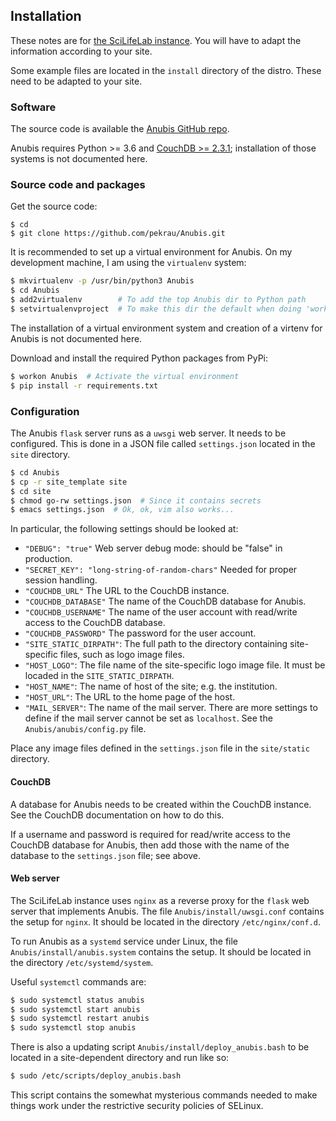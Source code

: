 ## Installation

These notes are for [the SciLifeLab instance](https://anubis.scilifelab.se/).
You will have to adapt the information according to your site.

Some example files are located in the `install` directory of the distro. These
need to be adapted to your site.

### Software

The source code is available the
[Anubis GitHub repo](https://github.com/pekrau/Anubis).

Anubis requires Python >= 3.6 and [CouchDB >= 2.3.1](https://couchdb.apache.org/);
installation of those systems is not documented here.

### Source code and packages

Get the source code:

```
$ cd
$ git clone https://github.com/pekrau/Anubis.git
```

It is recommended to set up a virtual environment for Anubis. On my
development machine, I am using the `virtualenv` system:

```bash
$ mkvirtualenv -p /usr/bin/python3 Anubis
$ cd Anubis
$ add2virtualenv        # To add the top Anubis dir to Python path
$ setvirtualenvproject  # To make this dir the default when doing 'workon'
```

The installation of a virtual environment system and creation of a virtenv
for Anubis is not documented here.

Download and install the required Python packages from PyPi:

```bash
$ workon Anubis  # Activate the virtual environment
$ pip install -r requirements.txt
```

### Configuration

The Anubis `flask` server runs as a `uwsgi` web server. It
needs to be configured. This is done in a JSON file called
`settings.json` located in the `site` directory.

```bash
$ cd Anubis
$ cp -r site_template site
$ cd site
$ chmod go-rw settings.json  # Since it contains secrets
$ emacs settings.json  # Ok, ok, vim also works...
```

In particular, the following settings should be looked at:

- `"DEBUG": "true"` Web server debug mode: should be "false" in production.
- `"SECRET_KEY": "long-string-of-random-chars"` Needed for proper
  session handling.
- `"COUCHDB_URL"` The URL to the CouchDB instance.
- `"COUCHDB_DATABASE"` The name of the CouchDB database for Anubis.
- `"COUCHDB_USERNAME"` The name of the user account with read/write
  access to the CouchDB database.
- `"COUCHDB_PASSWORD"` The password for the user account.
- `"SITE_STATIC_DIRPATH"`: The full path to the directory containing
  site-specific files, such as logo image files.
- `"HOST_LOGO"`: The file name of the site-specific logo image
  file. It must be locaded in the `SITE_STATIC_DIRPATH`.
- `"HOST_NAME"`: The name of host of the site; e.g. the institution.
- `"HOST_URL"`: The URL to the home page of the host.
- `"MAIL_SERVER"`: The name of the mail server. There are more
  settings to define if the mail server cannot be set as
  `localhost`. See the `Anubis/anubis/config.py` file.

Place any image files defined in the `settings.json` file in the
`site/static` directory.

#### CouchDB

A database for Anubis needs to be created within the CouchDB
instance. See the CouchDB documentation on how to do this.

If a username and password is required for read/write access to the
CouchDB database for Anubis, then add those with the name of the database
to the `settings.json` file; see above.

#### Web server

The SciLifeLab instance uses `nginx` as a reverse proxy for the
`flask` web server that implements Anubis. The file
`Anubis/install/uwsgi.conf` contains the setup for `nginx`.
It should be located in the directory `/etc/nginx/conf.d`.

To run Anubis as a `systemd` service under Linux, the file
`Anubis/install/anubis.system` contains the setup. It should be
located in the directory `/etc/systemd/system`.

Useful `systemctl` commands are:

```bash
$ sudo systemctl status anubis
$ sudo systemctl start anubis
$ sudo systemctl restart anubis
$ sudo systemctl stop anubis
```

There is also a updating script `Anubis/install/deploy_anubis.bash` to
be located in a site-dependent directory and run like so:

```bash
$ sudo /etc/scripts/deploy_anubis.bash
```

This script contains the somewhat mysterious commands needed to make
things work under the restrictive security policies of SELinux.
